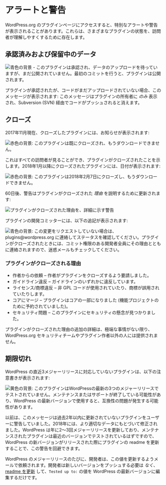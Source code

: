 <!--
# Alerts and Warnings
-->

# アラートと警告

<!--
When you visit plugin pages on WordPress.org, you may notice special alerts or warnings. These exist to help visitors understand the status of various plugins.
-->

WordPress.org のプラグインページにアクセスすると、特別なアラートや警告が表示されることがあります。これらは、さまざまなプラグインの状態を、訪問者が理解しやすくするために存在します。

<!--
## Approved and Pending Data
-->

## 承認済みおよび保留中のデータ

<!--
![Blue background - This plugin is approved and awaiting data upload but not visible to the public yet. Once you make your first commit, the plugin will become public.](https://developer.wordpress.org/files/2018/02/approved.jpg)
-->

![青色の背景 - このプラグインは承認され、データのアップロードを待っていますが、まだ公開されていません。最初のコミットを行うと、プラグインは公開されます。](https://developer.wordpress.org/files/2018/02/approved.jpg)

<!--
Plugins that have been approved but no code has yet been uploaded will see this message:This _only_ displays to the plugin owner and will go away once code has been pushed via SVN.
-->

プラグインが承認されたが、コードがまだアップロードされていない場合、このメッセージが表示されます: このメッセージはプラグインの所有者に _のみ_ 表示され、Subversion (SVN) 経由でコードがプッシュされると消えます。

<!--
## Closed
-->

## クローズ

<!--
As of November 2017, plugins that are closed display a notice:
-->

2017年11月現在、クローズしたプラグインには、お知らせが表示されます:

<!--
![Red background: This plugin has been closed and is no longer available for download.](https://i3.wp.com/developer.wordpress.org/files/2018/02/closed.png)
-->

![赤色の背景: このプラグインは既にクローズされ、もうダウンロードできません。](https://i3.wp.com/developer.wordpress.org/files/2018/02/closed.png)

<!--
This is viewable by all visitors and indicates a plugin was closed. Plugins closed after January 2018 will include a date:
-->

これはすべての訪問者が見ることができ、プラグインがクローズされたことを示します。2018年1月以降にクローズされたプラグインには、日付が表示されます:

<!--
![Red background: This plugin was closed on February 7, 2018 and is no longer available for download.](https://i3.wp.com/developer.wordpress.org/files/2018/02/closed-alt.jpg)
-->

![赤色の背景: このプラグインは2018年2月7日にクローズし、もうダウンロードできません。](https://i3.wp.com/developer.wordpress.org/files/2018/02/closed-alt.jpg)

<!--
After 60 days, the alert will be updated to explain _why_ the plugin was closed:
-->

60日後、警告はプラグインがクローズされた _理由_ を説明するために更新されます:

<!--
![Alert detailing why a plugin was closed](https://i3.wp.com/developer.wordpress.org/files/2018/02/why-closed.png)
-->

![プラグインがクローズされた理由を、詳細に示す警告](https://i3.wp.com/developer.wordpress.org/files/2018/02/why-closed.png)

<!--
Plugin committers will see the following additional note:
-->

プラグインの開発コミッターには、以下の追記が表示されます:

<!--
![Blue background: If you did not request this change, please contact plugins@wordpress.org for a status. All developers with commit access are contacted when a plugin is closed, with the reasons why, so check your spam email too.](https://i3.wp.com/developer.wordpress.org/files/2018/02/closed-owner.png)
-->

![青色の背景: この変更をリクエストしていない場合は、plugins@wordpress.org に連絡してステータスを確認してください。プラグインがクローズされたときには、コミット権限のある開発者全員にその理由とともに連絡されますので、迷惑メールもチェックしてください。](https://i3.wp.com/developer.wordpress.org/files/2018/02/closed-owner.png)

<!--
### Reasons why plugins are closed
-->

### プラグインがクローズされる理由

<!--
- Author Request – the author has asked the plugin to be closed.
- Guideline Violation – a violation of any of the guideline.
- Licensing/Trademark Violation – non-GPL code in use, or trademarks are being misused.
- Merged Into Core – the plugin is now a part of core (reserved for feature projects).
- Security Issue – a security concern has been found in this plugin.
-->

- 作者からの依頼 – 作者がプラグインをクローズするよう要請しました。
- ガイドライン違反 – ガイドラインのいずれかに違反しています。
- ライセンス/商標違反 – 非 GPL コードが使用されていたり、商標が誤用されていたりします。
- コアにマージ – プラグインはコアの一部になりました (機能プロジェクトのために予約されていました)。
- セキュリティ問題 – このプラグインにセキュリティの懸念が見つかりました。

<!--
Additional details on why a plugin is closed are not provided to anyone outside the WordPress.org security team or the plugin authors, unless there is an extreme circumstance.
-->

プラグインがクローズされた理由の追加の詳細は、極端な事情がない限り、WordPress.org セキュリティチームやプラグイン作者以外の人には提供されません。

<!--
## Out of Date
-->

## 期限切れ

<!--
Plugins that do not support the last 3 major releases of WordPress have the following notice:
-->

WordPress の直近3メジャーリリースに対応していないプラグインは、以下の注意書きが表示されます:

<!--
![Yellow background: This plugin hasn’t been tested with the latest 3 major releases of WordPress. It may no longer be maintained or supported and may have compatibility issues when used with more recent versions of WordPress.](https://i3.wp.com/developer.wordpress.org/files/2018/02/old.jpg)
-->

![黄色の背景: このプラグインはWordPressの最新の3つのメジャーリリースでテストされていません。メンテナンスまたはサポートが終了している可能性があり、WordPress の最新バージョンで使用すると、互換性の問題が発生する可能性があります。](https://i3.wp.com/developer.wordpress.org/files/2018/02/old.jpg)

<!--
Previously this message alerted users to plugins not updated within the last 2 years. In 2018 it was modified to rely on more pertinent data. Since WordPress updates major releases 2 to 3 times per year, and a maintained a plugin should be testing with the recent versions, this alert can be avoided by updating a plugin readme when new versions of WordPress is released.
-->

以前は、このメッセージは過去2年以内に更新されていないプラグインをユーザーに警告していました。2018年には、より適切なデータにもとづいて修正されました。WordPress は年に2～3回メジャーリリースを更新しており、メンテナンスされたプラグインは最近のバージョンでテストされているはずですので、WordPress の新バージョンがリリースされた際にプラグインの readme を更新することで、この警告を回避できます。

<!--
Developers are emailed before every major release of WordPress and asked to update this value. They _do not_ need to push a new version, just [update the readme](https://developer.wordpress.org/plugins/wordpress-org/how-your-readme-txt-works/) and edit the value of `Tested up to:` to the latest version of WordPress.
-->

WordPress のメジャーリリースのたびに、開発者は、この値を更新するようメールで依頼されます。開発者は新しいバージョンをプッシュする必要は _なく_、[readme を更新](https://developer.wordpress.org/plugins/wordpress-org/how-your-readme-txt-works/) して、`Tested up to:` の値を WordPress の最新バージョンに編集するだけです。

